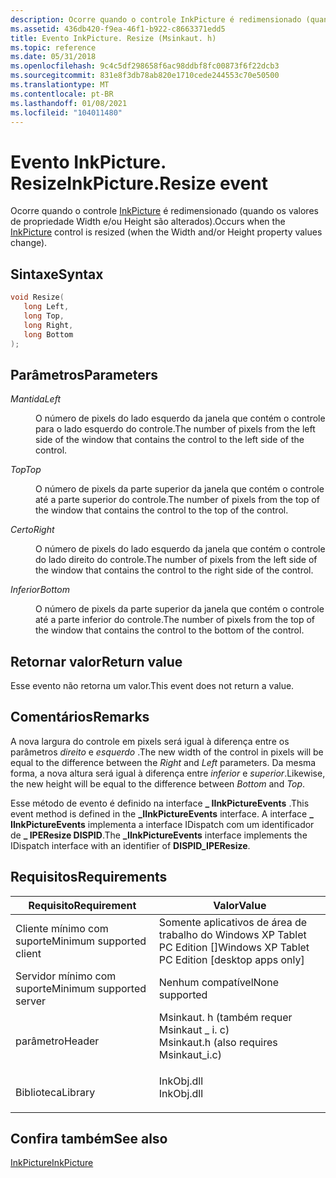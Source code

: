 ```yaml
---
description: Ocorre quando o controle InkPicture é redimensionado (quando os valores de propriedade Width e/ou Height são alterados).
ms.assetid: 436db420-f9ea-46f1-b922-c8663371edd5
title: Evento InkPicture. Resize (Msinkaut. h)
ms.topic: reference
ms.date: 05/31/2018
ms.openlocfilehash: 9c4c5df298658f6ac98ddbf8fc00873f6f22dcb3
ms.sourcegitcommit: 831e8f3db78ab820e1710cede244553c70e50500
ms.translationtype: MT
ms.contentlocale: pt-BR
ms.lasthandoff: 01/08/2021
ms.locfileid: "104011480"
---
```

# <a name="inkpictureresize-event"></a><span data-ttu-id="d07c6-103">Evento InkPicture. Resize</span><span class="sxs-lookup"><span data-stu-id="d07c6-103">InkPicture.Resize event</span></span>

<span data-ttu-id="d07c6-104">Ocorre quando o controle [InkPicture](inkpicture-control-reference.md) é redimensionado (quando os valores de propriedade Width e/ou Height são alterados).</span><span class="sxs-lookup"><span data-stu-id="d07c6-104">Occurs when the [InkPicture](inkpicture-control-reference.md) control is resized (when the Width and/or Height property values change).</span></span>

## <a name="syntax"></a><span data-ttu-id="d07c6-105">Sintaxe</span><span class="sxs-lookup"><span data-stu-id="d07c6-105">Syntax</span></span>


```C++
void Resize(
   long Left,
   long Top,
   long Right,
   long Bottom
);
```



## <a name="parameters"></a><span data-ttu-id="d07c6-106">Parâmetros</span><span class="sxs-lookup"><span data-stu-id="d07c6-106">Parameters</span></span>

<dl> <dt>

<span data-ttu-id="d07c6-107">*Mantida*</span><span class="sxs-lookup"><span data-stu-id="d07c6-107">*Left*</span></span> 
</dt> <dd>

<span data-ttu-id="d07c6-108">O número de pixels do lado esquerdo da janela que contém o controle para o lado esquerdo do controle.</span><span class="sxs-lookup"><span data-stu-id="d07c6-108">The number of pixels from the left side of the window that contains the control to the left side of the control.</span></span>

</dd> <dt>

<span data-ttu-id="d07c6-109">*Top*</span><span class="sxs-lookup"><span data-stu-id="d07c6-109">*Top*</span></span> 
</dt> <dd>

<span data-ttu-id="d07c6-110">O número de pixels da parte superior da janela que contém o controle até a parte superior do controle.</span><span class="sxs-lookup"><span data-stu-id="d07c6-110">The number of pixels from the top of the window that contains the control to the top of the control.</span></span>

</dd> <dt>

<span data-ttu-id="d07c6-111">*Certo*</span><span class="sxs-lookup"><span data-stu-id="d07c6-111">*Right*</span></span> 
</dt> <dd>

<span data-ttu-id="d07c6-112">O número de pixels do lado esquerdo da janela que contém o controle do lado direito do controle.</span><span class="sxs-lookup"><span data-stu-id="d07c6-112">The number of pixels from the left side of the window that contains the control to the right side of the control.</span></span>

</dd> <dt>

<span data-ttu-id="d07c6-113">*Inferior*</span><span class="sxs-lookup"><span data-stu-id="d07c6-113">*Bottom*</span></span> 
</dt> <dd>

<span data-ttu-id="d07c6-114">O número de pixels da parte superior da janela que contém o controle até a parte inferior do controle.</span><span class="sxs-lookup"><span data-stu-id="d07c6-114">The number of pixels from the top of the window that contains the control to the bottom of the control.</span></span>

</dd> </dl>

## <a name="return-value"></a><span data-ttu-id="d07c6-115">Retornar valor</span><span class="sxs-lookup"><span data-stu-id="d07c6-115">Return value</span></span>

<span data-ttu-id="d07c6-116">Esse evento não retorna um valor.</span><span class="sxs-lookup"><span data-stu-id="d07c6-116">This event does not return a value.</span></span>

## <a name="remarks"></a><span data-ttu-id="d07c6-117">Comentários</span><span class="sxs-lookup"><span data-stu-id="d07c6-117">Remarks</span></span>

<span data-ttu-id="d07c6-118">A nova largura do controle em pixels será igual à diferença entre os parâmetros *direito* e *esquerdo* .</span><span class="sxs-lookup"><span data-stu-id="d07c6-118">The new width of the control in pixels will be equal to the difference between the *Right* and *Left* parameters.</span></span> <span data-ttu-id="d07c6-119">Da mesma forma, a nova altura será igual à diferença entre *inferior* e *superior*.</span><span class="sxs-lookup"><span data-stu-id="d07c6-119">Likewise, the new height will be equal to the difference between *Bottom* and *Top*.</span></span>

<span data-ttu-id="d07c6-120">Esse método de evento é definido na interface **\_ IInkPictureEvents** .</span><span class="sxs-lookup"><span data-stu-id="d07c6-120">This event method is defined in the **\_IInkPictureEvents** interface.</span></span> <span data-ttu-id="d07c6-121">A interface **\_ IInkPictureEvents** implementa a interface IDispatch com um identificador de **\_ IPEResize DISPID**.</span><span class="sxs-lookup"><span data-stu-id="d07c6-121">The **\_IInkPictureEvents** interface implements the IDispatch interface with an identifier of **DISPID\_IPEResize**.</span></span>

## <a name="requirements"></a><span data-ttu-id="d07c6-122">Requisitos</span><span class="sxs-lookup"><span data-stu-id="d07c6-122">Requirements</span></span>



| <span data-ttu-id="d07c6-123">Requisito</span><span class="sxs-lookup"><span data-stu-id="d07c6-123">Requirement</span></span> | <span data-ttu-id="d07c6-124">Valor</span><span class="sxs-lookup"><span data-stu-id="d07c6-124">Value</span></span> |
|-------------------------------------|---------------------------------------------------------------------------------------------------------------------|
| <span data-ttu-id="d07c6-125">Cliente mínimo com suporte</span><span class="sxs-lookup"><span data-stu-id="d07c6-125">Minimum supported client</span></span><br/> | <span data-ttu-id="d07c6-126">Somente aplicativos de área de trabalho do Windows XP Tablet PC Edition \[\]</span><span class="sxs-lookup"><span data-stu-id="d07c6-126">Windows XP Tablet PC Edition \[desktop apps only\]</span></span><br/>                                                       |
| <span data-ttu-id="d07c6-127">Servidor mínimo com suporte</span><span class="sxs-lookup"><span data-stu-id="d07c6-127">Minimum supported server</span></span><br/> | <span data-ttu-id="d07c6-128">Nenhum compatível</span><span class="sxs-lookup"><span data-stu-id="d07c6-128">None supported</span></span><br/>                                                                                           |
| <span data-ttu-id="d07c6-129">parâmetro</span><span class="sxs-lookup"><span data-stu-id="d07c6-129">Header</span></span><br/>                   | <dl> <span data-ttu-id="d07c6-130"><dt>Msinkaut. h (também requer Msinkaut \_ i. c)</dt></span><span class="sxs-lookup"><span data-stu-id="d07c6-130"><dt>Msinkaut.h (also requires Msinkaut\_i.c)</dt></span></span> </dl> |
| <span data-ttu-id="d07c6-131">Biblioteca</span><span class="sxs-lookup"><span data-stu-id="d07c6-131">Library</span></span><br/>                  | <dl> <span data-ttu-id="d07c6-132"><dt>InkObj.dll</dt></span><span class="sxs-lookup"><span data-stu-id="d07c6-132"><dt>InkObj.dll</dt></span></span> </dl>                               |



## <a name="see-also"></a><span data-ttu-id="d07c6-133">Confira também</span><span class="sxs-lookup"><span data-stu-id="d07c6-133">See also</span></span>

<dl> <dt>

[<span data-ttu-id="d07c6-134">InkPicture</span><span class="sxs-lookup"><span data-stu-id="d07c6-134">InkPicture</span></span>](inkpicture-control-reference.md)
</dt> </dl>

 

 




